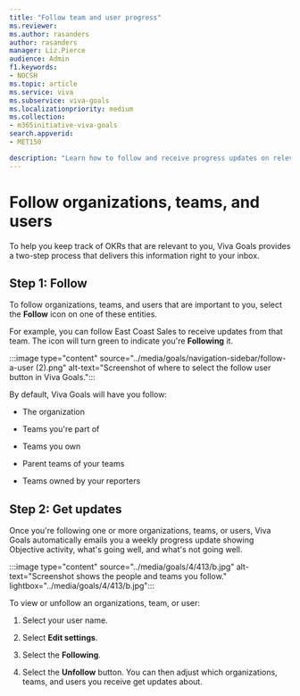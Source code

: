 ```yaml
---
title: "Follow team and user progress"
ms.reviewer: 
ms.author: rasanders
author: rasanders
manager: Liz.Pierce
audience: Admin
f1.keywords:
- NOCSH
ms.topic: article
ms.service: viva
ms.subservice: viva-goals
ms.localizationpriority: medium
ms.collection:  
- m365initiative-viva-goals
search.appverid:
- MET150

description: "Learn how to follow and receive progress updates on relevant OKR articles."
---
```


# Follow organizations, teams, and users 

To help you keep track of OKRs that are relevant to you, Viva Goals provides a two-step process that delivers this information right to your inbox.

## Step 1: Follow

To follow organizations, teams, and users that are important to you, select the **Follow** icon on one of these entities.

For example, you can follow East Coast Sales to receive updates from that team. The icon will turn green to indicate you're **Following** it.

:::image type="content" source="../media/goals/navigation-sidebar/follow-a-user (2).png" alt-text="Screenshot of where to select the follow user button in Viva Goals.":::

By default, Viva Goals will have you follow:

- The organization

- Teams you're part of

- Teams you own

- Parent teams of your teams

- Teams owned by your reporters

## Step 2: Get updates

Once you're following one or more organizations, teams, or users, Viva Goals automatically emails you a weekly progress update showing Objective activity, what's going well, and what's not going well.

:::image type="content" source="../media/goals/4/413/b.jpg" alt-text="Screenshot shows the people and teams you follow." lightbox="../media/goals/4/413/b.jpg":::

To view or unfollow an organizations, team, or user:

1. Select your user name.

2. Select **Edit settings**.

3. Select the **Following**.

4. Select the **Unfollow** button. You can then adjust which organizations, teams, and users you receive get updates about.

